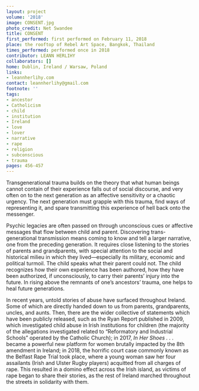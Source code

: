 ```yaml
---
layout: project
volume: '2018'
image: CONSENT.jpg
photo_credit: Net Swandee
title: CONSENT
first_performed: first performed on February 11, 2018
place: the rooftop of Rebel Art Space, Bangkok, Thailand
times_performed: performed once in 2018
contributor: LEANN HERLIHY
collaborators: []
home: Dublin, Ireland / Warsaw, Poland
links:
- leannherlihy.com
contact: leannherlihy@gmail.com
footnote: ''
tags:
- ancestor
- Catholicism
- child
- institution
- Ireland
- love
- lover
- narrative
- rape
- religion
- subconscious
- trauma
pages: 456-457
---
```




Transgenerational trauma builds on the theory that what human beings cannot contain of their experience falls out of social discourse, and very often on to the next generation as an affective sensitivity or a chaotic urgency. The next generation must grapple with this trauma, find ways of representing it, and spare transmitting this experience of hell back onto the messenger.

Psychic legacies are often passed on through unconscious cues or affective messages that flow between child and parent. Discovering trans-generational transmission means coming to know and tell a larger narrative, one from the preceding generation. It requires close listening to the stories of parents and grandparents, with special attention to the social and historical milieu in which they lived—especially its military, economic and political turmoil. The child speaks what their parent could not. The child recognizes how their own experience has been authored, how they have been authorized, if unconsciously, to carry their parents’ injury into the future. In rising above the remnants of one’s ancestors’ trauma, one helps to heal future generations.

In recent years, untold stories of abuse have surfaced throughout Ireland. Some of which are directly handed down to us from parents, grandparents, uncles, and aunts. Then, there are the wider collective of statements which have been publicly released, such as the Ryan Report published in 2009, which investigated child abuse in Irish institutions for children (the majority of the allegations investigated related to “Reformatory and Industrial Schools” operated by the Catholic Church); in 2017, _In Her Shoes . . ._ became a powerful new platform for women brutally impacted by the 8th amendment in Ireland; in 2018, the horrific court case commonly known as the Belfast Rape Trial took place, where a young woman saw her four assailants (Irish and Ulster Rugby players) acquitted from all charges of rape. This resulted in a domino effect across the Irish island, as victims of rape began to share their stories, as the rest of Ireland marched throughout the streets in solidarity with them.

